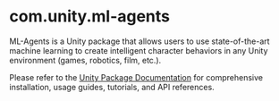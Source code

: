 # com.unity.ml-agents

ML-Agents is a Unity package that allows users to use state-of-the-art machine learning to create intelligent character behaviors in any Unity environment (games, robotics, film, etc.).

Please refer to the [Unity Package Documentation](https://docs.unity3d.com/Packages/com.unity.ml-agents@latest) for comprehensive installation, usage guides, tutorials, and API references.

